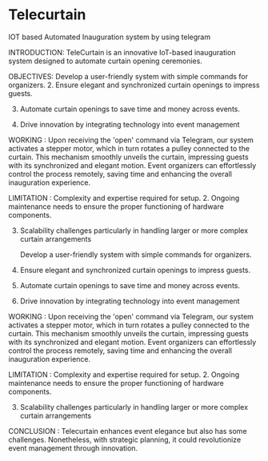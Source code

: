 # Telecurtain
IOT based Automated Inauguration system by using telegram

INTRODUCTION:
TeleCurtain is an innovative IoT-based inauguration system designed to automate curtain opening ceremonies.

OBJECTIVES:
Develop a user-friendly system with simple commands for organizers.
2. Ensure elegant and synchronized curtain openings to impress guests.

3. Automate curtain openings to save time and money across events.

4. Drive innovation by integrating technology into event management

WORKING :
Upon receiving the 'open' command via Telegram, our system activates a stepper motor, which in turn rotates a pulley connected to the curtain. This mechanism smoothly unveils the curtain, impressing guests with its synchronized and elegant motion. Event organizers can effortlessly control the process remotely, saving time and enhancing the overall inauguration experience.

LIMITATION :
Complexity and expertise required for setup.
2. Ongoing maintenance needs to ensure the proper functioning of hardware components.

3. Scalability challenges particularly in handling larger or more complex curtain arrangements

   Develop a user-friendly system with simple commands for organizers.
2. Ensure elegant and synchronized curtain openings to impress guests.

3. Automate curtain openings to save time and money across events.

4. Drive innovation by integrating technology into event management

WORKING :
Upon receiving the 'open' command via Telegram, our system activates a stepper motor, which in turn rotates a pulley connected to the curtain. This mechanism smoothly unveils the curtain, impressing guests with its synchronized and elegant motion. Event organizers can effortlessly control the process remotely, saving time and enhancing the overall inauguration experience.

LIMITATION :
Complexity and expertise required for setup.
2. Ongoing maintenance needs to ensure the proper functioning of hardware components.

3. Scalability challenges particularly in handling larger or more complex curtain arrangements

CONCLUSION :
Telecurtain enhances event elegance but also has some challenges. Nonetheless, with strategic planning, it could revolutionize event management through innovation.

